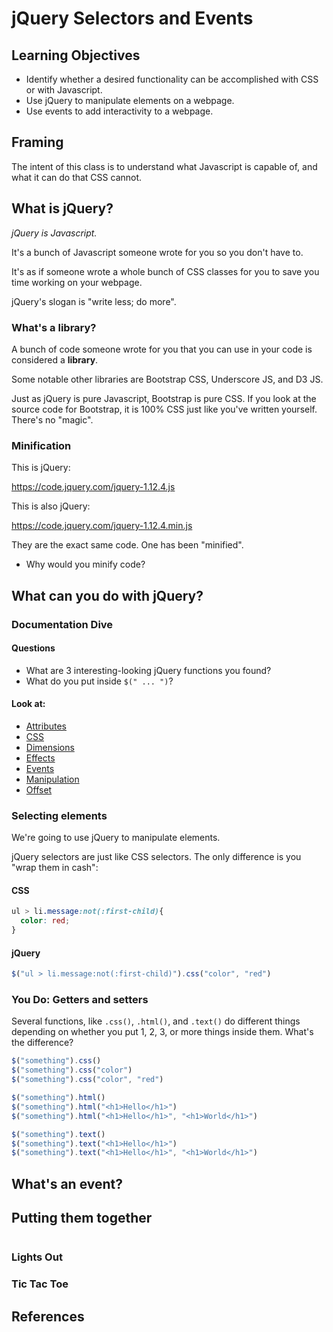 # jQuery Selectors and Events

## Learning Objectives
- Identify whether a desired functionality can be accomplished with CSS or with Javascript.
- Use jQuery to manipulate elements on a webpage.
- Use events to add interactivity to a webpage.

## Framing

The intent of this class is to understand what Javascript is capable of, and what it can do that CSS cannot.

## What is jQuery?

*jQuery is Javascript.*

It's a bunch of Javascript someone wrote for you so you don't have to.

It's as if someone wrote a whole bunch of CSS classes for you to save you time working on your webpage.

jQuery's slogan is "write less; do more".

### What's a library?

A bunch of code someone wrote for you that you can use in your code is considered a **library**.

Some notable other libraries are Bootstrap CSS, Underscore JS, and D3 JS.

Just as jQuery is pure Javascript, Bootstrap is pure CSS. If you look at the source code for Bootstrap, it is 100% CSS just like you've written yourself. There's no "magic".

### Minification

This is jQuery:

https://code.jquery.com/jquery-1.12.4.js

This is also jQuery:

https://code.jquery.com/jquery-1.12.4.min.js

They are the exact same code. One has been "minified".

- Why would you minify code?

## What can you do with jQuery?

### Documentation Dive

#### Questions

- What are 3 interesting-looking jQuery functions you found?
- What do you put inside `$(" ... ")`?

#### Look at:

- [Attributes](http://api.jquery.com/category/attributes/)
- [CSS](http://api.jquery.com/category/css/)
- [Dimensions](http://api.jquery.com/category/dimensions/)
- [Effects](http://api.jquery.com/category/effects/)
- [Events](http://api.jquery.com/category/events/)
- [Manipulation](http://api.jquery.com/category/manipulation/)
- [Offset](http://api.jquery.com/category/offset/)

### Selecting elements

We're going to use jQuery to manipulate elements.

jQuery selectors are just like CSS selectors. The only difference is you "wrap them in cash":

#### CSS

```css
ul > li.message:not(:first-child){
  color: red;
}
```

#### jQuery

```js
$("ul > li.message:not(:first-child)").css("color", "red")
```

### You Do: Getters and setters

Several functions, like `.css()`, `.html()`, and `.text()` do different things depending on whether you put 1, 2, 3, or more things inside them. What's the difference?

```js
$("something").css()
$("something").css("color")
$("something").css("color", "red")
```

```js
$("something").html()
$("something").html("<h1>Hello</h1>")
$("something").html("<h1>Hello</h1>", "<h1>World</h1>")
```

```js
$("something").text()
$("something").text("<h1>Hello</h1>")
$("something").text("<h1>Hello</h1>", "<h1>World</h1>")
```

## What's an event?



## Putting them together

```js

```

### Lights Out

### Tic Tac Toe

## References

